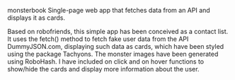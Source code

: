 monsterbook
Single-page web app that fetches data from an API and displays it as cards.

Based on robofriends, this simple app has been conceived as a contact list. It uses the fetch() method to fetch fake user data from the API DummyJSON.com, displaying such data as cards, which have been styled using the package Tachyons. The monster images have been generated using RoboHash. I have included on click and on hover functions to show/hide the cards and display more information about the user.
